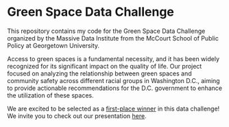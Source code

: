 # Green Space Data Challenge
This repository contains my code for the Green Space Data Challenge organized by the Massive Data Institute from the McCourt School of Public Policy at Georgetown University. 

Access to green spaces is a fundamental necessity, and it has been widely recognized for its significant impact on the quality of life. Our project focused on analyzing the relationship between green spaces and community safety across different racial groups in Washington D.C., aiming to provide actionable recommendations for the D.C. government to enhance the utilization of these spaces. 

We are excited to be selected as a [first-place winner](https://mdi.georgetown.edu/pbi/the-green-space-data-challenge/) in this data challenge! We invite you to check out our presentation [here](https://urldefense.com/v3/__https://www.apdu.org/events/using-data-to-explore-the-impact-of-green-space-on-communities-04-2023/__;!!K-Hz7m0Vt54!kXbJp6p0zy-rHh5UyuGyBHVCbh3bUkwaliF8omTid0_ZGxq8nuBUtwpSlsoE4RpPpBK8YHi5_LI$). 
